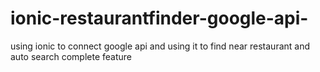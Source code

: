 # ionic-restaurantfinder-google-api-
using ionic to connect google api and using it to find near restaurant and auto search complete feature
